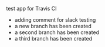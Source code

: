 test app for Travis CI
- adding comment for slack testing
- a new branch has been created
- a second branch has been created
- a third branch has been created
